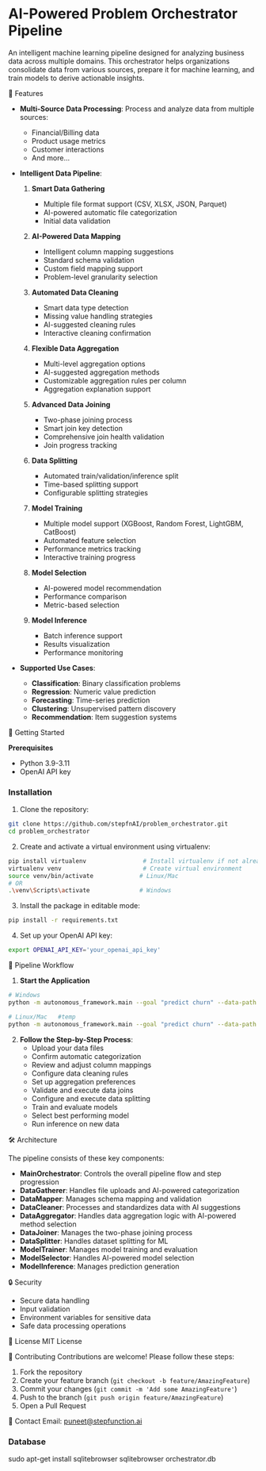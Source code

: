 # AI-Powered Problem Orchestrator Pipeline

An intelligent machine learning pipeline designed for analyzing business data across multiple domains. This orchestrator helps organizations consolidate data from various sources, prepare it for machine learning, and train models to derive actionable insights.

🌟 Features

- **Multi-Source Data Processing**: Process and analyze data from multiple sources:
  - Financial/Billing data
  - Product usage metrics
  - Customer interactions
  - And more...

- **Intelligent Data Pipeline**:
  1. **Smart Data Gathering**
     - Multiple file format support (CSV, XLSX, JSON, Parquet)
     - AI-powered automatic file categorization
     - Initial data validation

  2. **AI-Powered Data Mapping**
     - Intelligent column mapping suggestions
     - Standard schema validation
     - Custom field mapping support
     - Problem-level granularity selection

  3. **Automated Data Cleaning**
     - Smart data type detection
     - Missing value handling strategies
     - AI-suggested cleaning rules
     - Interactive cleaning confirmation

  4. **Flexible Data Aggregation**
     - Multi-level aggregation options
     - AI-suggested aggregation methods
     - Customizable aggregation rules per column
     - Aggregation explanation support

  5. **Advanced Data Joining**
     - Two-phase joining process
     - Smart join key detection
     - Comprehensive join health validation
     - Join progress tracking

  6. **Data Splitting**
     - Automated train/validation/inference split
     - Time-based splitting support
     - Configurable splitting strategies

  7. **Model Training**
     - Multiple model support (XGBoost, Random Forest, LightGBM, CatBoost)
     - Automated feature selection
     - Performance metrics tracking
     - Interactive training progress

  8. **Model Selection**
     - AI-powered model recommendation
     - Performance comparison
     - Metric-based selection
     
  9. **Model Inference**
     - Batch inference support
     - Results visualization
     - Performance monitoring

- **Supported Use Cases**:
  - **Classification**: Binary classification problems
  - **Regression**: Numeric value prediction
  - **Forecasting**: Time-series prediction
  - **Clustering**: Unsupervised pattern discovery
  - **Recommendation**: Item suggestion systems

🚀 Getting Started

**Prerequisites**

- Python 3.9-3.11
- OpenAI API key

### Installation
1. Clone the repository:

```bash
git clone https://github.com/stepfnAI/problem_orchestrator.git
cd problem_orchestrator
```

2. Create and activate a virtual environment using virtualenv:

```bash
pip install virtualenv                # Install virtualenv if not already installed
virtualenv venv                       # Create virtual environment
source venv/bin/activate             # Linux/Mac
# OR
.\venv\Scripts\activate              # Windows
```

3. Install the package in editable mode:

```bash
pip install -r requirements.txt
```

4. Set up your OpenAI API key:

```bash
export OPENAI_API_KEY='your_openai_api_key'
```

🔄 Pipeline Workflow

1. **Start the Application**

```bash
# Windows
python -m autonomous_framework.main --goal "predict churn" --data-path "test/data/main_billing_data_subset.csv"

# Linux/Mac   #temp
python -m autonomous_framework.main --goal "predict churn" --data-path "test/data/main_billing_data_subset.csv"
```


2. **Follow the Step-by-Step Process**:
   - Upload your data files
   - Confirm automatic categorization
   - Review and adjust column mappings
   - Configure data cleaning rules
   - Set up aggregation preferences
   - Validate and execute data joins
   - Configure and execute data splitting
   - Train and evaluate models
   - Select best performing model
   - Run inference on new data


🛠️ Architecture

The pipeline consists of these key components:
- **MainOrchestrator**: Controls the overall pipeline flow and step progression
- **DataGatherer**: Handles file uploads and AI-powered categorization
- **DataMapper**: Manages schema mapping and validation
- **DataCleaner**: Processes and standardizes data with AI suggestions
- **DataAggregator**: Handles data aggregation logic with AI-powered method selection
- **DataJoiner**: Manages the two-phase joining process
- **DataSplitter**: Handles dataset splitting for ML
- **ModelTrainer**: Manages model training and evaluation
- **ModelSelector**: Handles AI-powered model selection
- **ModelInference**: Manages prediction generation


🔒 Security
- Secure data handling
- Input validation
- Environment variables for sensitive data
- Safe data processing operations

📝 License
MIT License

🤝 Contributing
Contributions are welcome! Please follow these steps:

1. Fork the repository
2. Create your feature branch (`git checkout -b feature/AmazingFeature`)
3. Commit your changes (`git commit -m 'Add some AmazingFeature'`)
4. Push to the branch (`git push origin feature/AmazingFeature`)
5. Open a Pull Request

📧 Contact
Email: puneet@stepfunction.ai

### Database
sudo apt-get install sqlitebrowser
sqlitebrowser orchestrator.db

